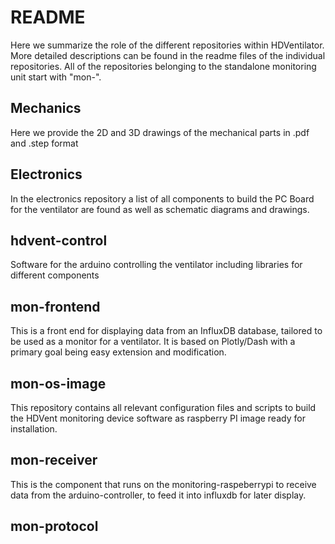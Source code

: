 # README
Here we summarize the role of the different repositories within HDVentilator.
More detailed descriptions can be found in the readme files of the individual repositories. 
All of the repositories belonging to the standalone monitoring unit start with "mon-".


## Mechanics
Here we provide the 2D and 3D drawings of the mechanical parts in .pdf and .step format
## Electronics
In the electronics repository a list of all components to build the PC Board for the ventilator are found as well as schematic diagrams and drawings.
## hdvent-control
Software for the arduino controlling the ventilator including libraries for different components

## mon-frontend 
This is a front end for displaying data from an InfluxDB database, tailored to be used as a monitor for a ventilator. It is based on Plotly/Dash with a primary goal being easy extension and modification.

## mon-os-image 
This repository contains all relevant configuration files and scripts to build the HDVent monitoring device software as raspberry PI image ready for installation.
## mon-receiver 
This is the component that runs on the monitoring-raspeberrypi to receive data from the arduino-controller, to feed it into influxdb for later display.
## mon-protocol 
